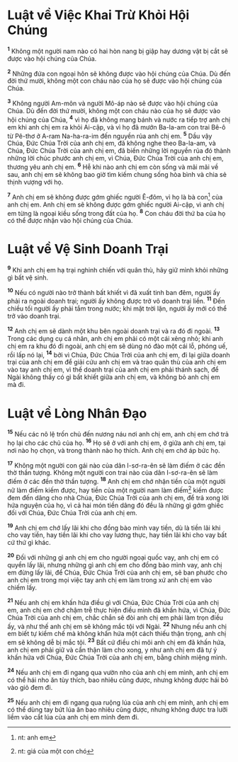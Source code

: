 # Luật về Việc Khai Trừ Khỏi Hội Chúng

<sup><b>1</b></sup> Không một người nam nào có hai hòn nang bị giập hay dương vật bị cắt sẽ được vào hội chúng của Chúa.

<sup><b>2</b></sup> Những đứa con ngoại hôn sẽ không được vào hội chúng của Chúa. Dù đến đời thứ mười, không một con cháu nào của họ sẽ được vào hội chúng của Chúa.

<sup><b>3</b></sup> Không người Am-môn và người Mô-áp nào sẽ được vào hội chúng của Chúa. Dù đến đời thứ mười, không một con cháu nào của họ sẽ được vào hội chúng của Chúa, <sup><b>4</b></sup> vì họ đã không mang bánh và nước ra tiếp trợ anh chị em khi anh chị em ra khỏi Ai-cập, và vì họ đã mướn Ba-la-am con trai Bê-ô từ Pê-thơ ở A-ram Na-ha-ra-im đến nguyền rủa anh chị em. <sup><b>5</b></sup> Dầu vậy Chúa, Ðức Chúa Trời của anh chị em, đã không nghe theo Ba-la-am, và Chúa, Ðức Chúa Trời của anh chị em, đã biến những lời nguyền rủa đó thành những lời chúc phước anh chị em, vì Chúa, Ðức Chúa Trời của anh chị em, thương yêu anh chị em. <sup><b>6</b></sup> Hễ khi nào anh chị em còn sống và mãi mãi về sau, anh chị em sẽ không bao giờ tìm kiếm chung sống hòa bình và chia sẻ thịnh vượng với họ.

<sup><b>7</b></sup> Anh chị em sẽ không được gớm ghiếc người Ê-đôm, vì họ là bà con[^1-90707129-ba8a-40eb-bc24-b5541bee2970] của anh chị em. Anh chị em sẽ không được gớm ghiếc người Ai-cập, vì anh chị em từng là ngoại kiều sống trong đất của họ. <sup><b>8</b></sup> Con cháu đời thứ ba của họ có thể được nhận vào hội chúng của Chúa.

# Luật về Vệ Sinh Doanh Trại

<sup><b>9</b></sup> Khi anh chị em hạ trại nghinh chiến với quân thù, hãy giữ mình khỏi những gì bất vệ sinh.

<sup><b>10</b></sup> Nếu có người nào trở thành bất khiết vì đã xuất tinh ban đêm, người ấy phải ra ngoài doanh trại; người ấy không được trở vô doanh trại liền. <sup><b>11</b></sup> Ðến chiều tối người ấy phải tắm trong nước; khi mặt trời lặn, người ấy mới có thể trở vào doanh trại.

<sup><b>12</b></sup> Anh chị em sẽ dành một khu bên ngoài doanh trại và ra đó đi ngoài. <sup><b>13</b></sup> Trong các dụng cụ cá nhân, anh chị em phải có một cái xẻng nhỏ; khi anh chị em ra khu đó đi ngoài, anh chị em sẽ dùng nó đào một cái lỗ, phóng uế, rồi lấp nó lại, <sup><b>14</b></sup> bởi vì Chúa, Ðức Chúa Trời của anh chị em, đi lại giữa doanh trại của anh chị em để giải cứu anh chị em và trao quân thù của anh chị em vào tay anh chị em, vì thế doanh trại của anh chị em phải thánh sạch, để Ngài không thấy có gì bất khiết giữa anh chị em, và không bỏ anh chị em mà đi.

# Luật về Lòng Nhân Ðạo

<sup><b>15</b></sup> Nếu các nô lệ trốn chủ đến nương náu nơi anh chị em, anh chị em chớ trả họ lại cho các chủ của họ. <sup><b>16</b></sup> Họ sẽ ở với anh chị em, ở giữa anh chị em, tại nơi nào họ chọn, và trong thành nào họ thích. Anh chị em chớ áp bức họ.

<sup><b>17</b></sup> Không một người con gái nào của dân I-sơ-ra-ên sẽ làm điếm ở các đền thờ thần tượng. Không một người con trai nào của dân I-sơ-ra-ên sẽ làm điếm ở các đền thờ thần tượng. <sup><b>18</b></sup> Anh chị em chớ nhận tiền của một người nữ làm điếm kiếm được, hay tiền của một người nam làm điếm[^2-90707129-ba8a-40eb-bc24-b5541bee2970] kiếm được đem đến dâng cho nhà Chúa, Ðức Chúa Trời của anh chị em, để trả xong lời hứa nguyện của họ, vì cả hai món tiền dâng đó đều là những gì gớm ghiếc đối với Chúa, Ðức Chúa Trời của anh chị em.

<sup><b>19</b></sup> Anh chị em chớ lấy lãi khi cho đồng bào mình vay tiền, dù là tiền lãi khi cho vay tiền, hay tiền lãi khi cho vay lương thực, hay tiền lãi khi cho vay bất cứ thứ gì khác.

<sup><b>20</b></sup> Ðối với những gì anh chị em cho người ngoại quốc vay, anh chị em có quyền lấy lãi, nhưng những gì anh chị em cho đồng bào mình vay, anh chị em đừng lấy lãi, để Chúa, Ðức Chúa Trời của anh chị em, sẽ ban phước cho anh chị em trong mọi việc tay anh chị em làm trong xứ anh chị em vào chiếm lấy.

<sup><b>21</b></sup> Nếu anh chị em khấn hứa điều gì với Chúa, Ðức Chúa Trời của anh chị em, anh chị em chớ chậm trễ thực hiện điều mình đã khấn hứa, vì Chúa, Ðức Chúa Trời của anh chị em, chắc chắn sẽ đòi anh chị em phải làm trọn điều ấy, và như thế anh chị em sẽ không mắc tội với Ngài. <sup><b>22</b></sup> Nhưng nếu anh chị em biết tự kiềm chế mà không khấn hứa một cách thiếu thận trọng, anh chị em sẽ không dễ bị mắc tội. <sup><b>23</b></sup> Bất cứ điều chi môi anh chị em đã khấn hứa, anh chị em phải giữ và cẩn thận làm cho xong, y như anh chị em đã tự ý khấn hứa với Chúa, Ðức Chúa Trời của anh chị em, bằng chính miệng mình.

<sup><b>24</b></sup> Nếu anh chị em đi ngang qua vườn nho của anh chị em mình, anh chị em có thể hái nho ăn tùy thích, bao nhiêu cũng được, nhưng không được hái bỏ vào giỏ đem đi.

<sup><b>25</b></sup> Nếu anh chị em đi ngang qua ruộng lúa của anh chị em mình, anh chị em có thể dùng tay bứt lúa ăn bao nhiêu cũng được, nhưng không được tra lưỡi liềm vào cắt lúa của anh chị em mình đem đi.

[^1-90707129-ba8a-40eb-bc24-b5541bee2970]: nt: anh em

[^2-90707129-ba8a-40eb-bc24-b5541bee2970]: nt: giá của một con chó

